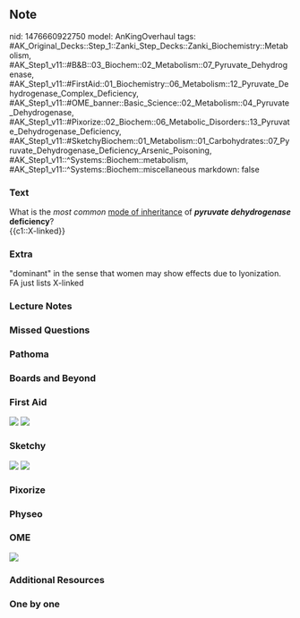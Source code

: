 ## Note
nid: 1476660922750
model: AnKingOverhaul
tags: #AK_Original_Decks::Step_1::Zanki_Step_Decks::Zanki_Biochemistry::Metabolism, #AK_Step1_v11::#B&B::03_Biochem::02_Metabolism::07_Pyruvate_Dehydrogenase, #AK_Step1_v11::#FirstAid::01_Biochemistry::06_Metabolism::12_Pyruvate_Dehydrogenase_Complex_Deficiency, #AK_Step1_v11::#OME_banner::Basic_Science::02_Metabolism::04_Pyruvate_Dehydrogenase, #AK_Step1_v11::#Pixorize::02_Biochem::06_Metabolic_Disorders::13_Pyruvate_Dehydrogenase_Deficiency, #AK_Step1_v11::#SketchyBiochem::01_Metabolism::01_Carbohydrates::07_Pyruvate_Dehydrogenase_Deficiency_Arsenic_Poisoning, #AK_Step1_v11::^Systems::Biochem::metabolism, #AK_Step1_v11::^Systems::Biochem::miscellaneous
markdown: false

### Text
<div>
  What is the <i>most common</i> <u>mode of inheritance</u> of
  <b><i>pyruvate dehydrogenase</i> deficiency</b>?
</div>
<div>
  {{c1::X-linked}}
</div>

### Extra
"dominant" in the sense that women may show effects due to lyonization. FA just lists X-linked

### Lecture Notes


### Missed Questions


### Pathoma


### Boards and Beyond


### First Aid
<img src="tmpfrIxyV.png"> <img src="tmpKV6TDy.png">

### Sketchy
<img src="Screen%20Shot%202021-01-07%20at%2014.57.32.jpg">
<img src="Screen%20Shot%202021-01-07%20at%2014.57.52.jpg">

### Pixorize


### Physeo


### OME
<div class="ome-widget">
  <a href=
  "https://onlinemeded.org/spa/metabolism/pyruvate-dehydrogenase/acquire?ref=anki">
  <img src="_OME_AnkiFlashcards_Lesson_2.png"></a>
</div>

### Additional Resources


### One by one

